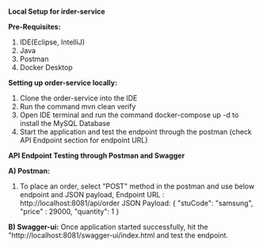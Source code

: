 **Local Setup for irder-service**

**Pre-Requisites:**
1. IDE(Eclipse, IntelliJ)
2. Java
3. Postman
4. Docker Desktop

**Setting up order-service locally:**
1. Clone the order-service into the IDE
2. Run the command mvn clean verify
3. Open IDE terminal and run the command docker-compose up -d to install the MySQL Database
4. Start the application and test the endpoint through the postman (check API Endpoint section for endpoint URL)

**API Endpoint Testing through Postman and Swagger**

**A) Postman:**
1. To place an order, select "POST" method in the postman and use below endpoint and JSON payload,
   Endpoint URL : http://localhost:8081/api/order
   JSON Payload: {
    "stuCode": "samsung",
    "price" : 29000,
    "quantity": 1
}

**B) Swagger-ui:** Once application started successfully, hit the "http://localhost:8081/swagger-ui/index.html and test the endpoint.
